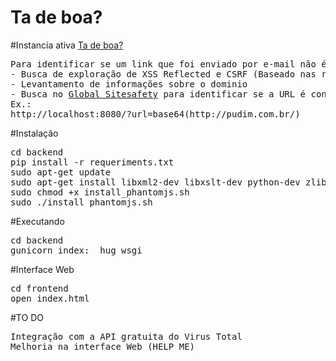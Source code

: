 # Ta de boa?
#Instancia ativa
<a href="https://tadeboa-g4mbler.c9users.io/">Ta de boa?</a>
<br>
<pre>
Para identificar se um link que foi enviado por e-mail não é malicioso, é preciso analisar algumas informações, tentar encontrar algum exploração de xss ou csrf na url, identificar pra quem o dominio esta registrado, analisar se ele esta em alguma base de urls maliciosas, o que essa aplicação faz, é simplesmente automatizar todo esse processo,
- Busca de exploração de XSS Reflected e CSRF (Baseado nas regras do PHPIDS)
- Levantamento de informações sobre o dominio
- Busca no <a href= "http://global.sitesafety.trendmicro.com/">Global Sitesafety</a> para identificar se a URL é conhecida pela Trend Micro como maliciosa.
Ex.:
http://localhost:8080/?url=base64(http://pudim.com.br/)
</pre>

#Instalação
<pre>
cd backend
pip install -r requeriments.txt
sudo apt-get update
sudo apt-get install libxml2-dev libxslt-dev python-dev zlib1g-dev
sudo chmod +x install_phantomjs.sh
sudo ./install_phantomjs.sh
</pre>

#Executando
<pre>
cd backend
gunicorn index:__hug_wsgi__
</pre>

#Interface Web
<pre>
cd frontend
open index.html
</pre>

#TO DO
<pre>
Integração com a API gratuita do Virus Total
Melhoria na interface Web (HELP ME)
</pre>
